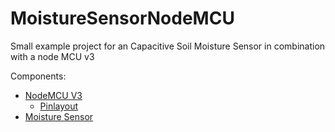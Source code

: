 # MoistureSensorNodeMCU
Small example project for an Capacitive Soil Moisture Sensor in combination with a node MCU v3

Components: 

- [NodeMCU V3](https://www.amazon.de/gp/product/B074Q2WM1Y/ref=ppx_yo_dt_b_search_asin_title?ie=UTF8&psc=1)
    - [Pinlayout](https://www.mikrocontroller-elektronik.de/nodemcu-esp8266-tutorial-wlan-board-arduino-ide/)
- [Moisture Sensor](https://www.amazon.de/gp/product/B07HJ6N1S4/ref=ppx_yo_dt_b_asin_title_o04_s01?ie=UTF8&psc=1)